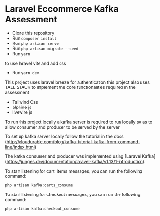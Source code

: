 # Laravel Eccommerce Kafka Assessment

- Clone this repository
- Run `composer install`
- Run `php artisan serve`
- Run `php artisan migrate --seed`
- Run `yarn `

to use laravel vite and add css 
- Run `yarn dev`

This project uses laravel breeze for authentication
this project also uses TALL STACK to implement the core functionalities required in the assessment

- Tailwind Css
- alphine js
- livewire js



To run this project locally a kafka server is required to run locally so as to allow consumer and producer
to be served by the server;

To set up kafka server locally follow the tutorial in the docs (http://cloudurable.com/blog/kafka-tutorial-kafka-from-command-line/index.html)

The kafka consumer and producer was implemented using [Laravel Kafka] (https://junges.dev/documentation/laravel-kafka/v1.13/1-introduction).


To start listening for cart_items messages, you can run the following command:

```bash
php artisan kafka:carts_consume
```
To start listening for checkout messages, you can run the following command:

```bash
php artisan kafka:checkout_consume
```
